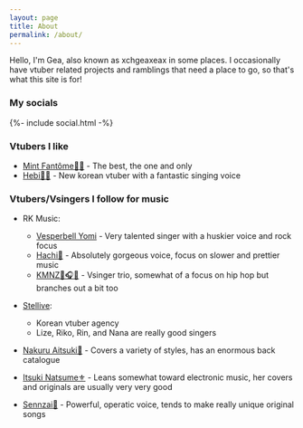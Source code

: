 ```yaml
---
layout: page
title: About
permalink: /about/
---
```


Hello, I'm Gea, also known as xchgeaxeax in some places. I
occasionally have vtuber related projects and ramblings that need a
place to go, so that's what this site is for!

### My socials

<div>
{%- include social.html -%}
</div>

### Vtubers I like

- [Mint Fantôme👻✨](https://www.youtube.com/@mintfantome) - The best, the one and only
- [Hebi🐍💙](https://www.youtube.com/@hebich) - New korean vtuber with a fantastic singing voice

### Vtubers/Vsingers I follow for music

- RK Music:
    - [Vesperbell Yomi](https://www.youtube.com/@VESPERBELL) - Very talented singer with a huskier voice and rock focus
    - [Hachi🐝](https://www.youtube.com/@HACHIVSinger) - Absolutely gorgeous voice, focus on slower and prettier music
    - [KMNZ🐶🎧🐾](https://www.youtube.com/@KMNZOFFICIAL) - Vsinger trio, somewhat of a focus on hip hop but branches out a bit too
    
- [Stellive](https://www.youtube.com/@stellive_official):
    - Korean vtuber agency
    - Lize, Riko, Rin, and Nana are really good singers
- [Nakuru Aitsuki🪼](https://www.youtube.com/@AitsukiNakuru) - Covers a variety of styles, has an enormous back catalogue
- [Itsuki Natsume⚜](https://www.youtube.com/@itsukinatsume) - Leans somewhat toward electronic music, her covers and originals are usually very very good
- [Sennzai🫧](https://www.youtube.com/@Sennzai) - Powerful, operatic voice, tends to make really unique original songs

